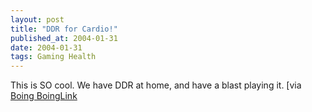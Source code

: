```yaml
---
layout: post
title: "DDR for Cardio!"
published_at: 2004-01-31
date: 2004-01-31
tags: Gaming Health
---
```


This is SO cool. We have DDR at home, and have a blast playing it. [via [Boing Boing](http://www.boingboing.net)[Link](http://www.getupmove.com/story.html)  